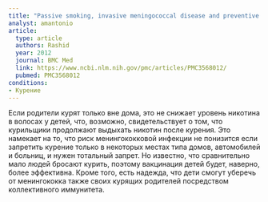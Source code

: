 ```yaml
---
title: "Passive smoking, invasive meningococcal disease and preventive measures: a commentary"
analyst: amantonio
article:
  type: article
  authors: Rashid
  year: 2012
  journal: BMC Med
  link: https://www.ncbi.nlm.nih.gov/pmc/articles/PMC3568012/
  pubmed: PMC3568012
conditions:
- Курение
---
```


Если родители курят только вне дома, это не снижает уровень никотина в волосах у детей, что, возможно, свидетельствует о том, что курильщики продолжают выдыхать никотин после курения. Это намекает на то, что риск менингококковой инфекции не понизится если запретить курение только в некоторых местах типа домов, автомобилей и больниц, и нужен тотальный запрет. Но известно, что сравнительно мало людей бросают курить, поэтому вакцинация детей будет, наверно, более эффективна. Кроме того, есть надежда, что дети смогут уберечь от менингококка также своих курящих родителей посредством коллективного иммунитета.
